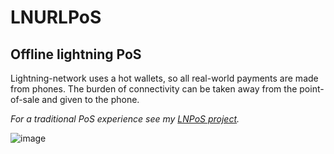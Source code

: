 # LNURLPoS
## Offline lightning PoS

Lightning-network uses a hot wallets, so all real-world payments are made from phones. The burden of connectivity can be taken away from the point-of-sale and given to the phone.

<i>For a traditional PoS experience see my <a href="https://github.com/arcbtc/LNPoS">LNPoS project</a>.</i>


![image](https://user-images.githubusercontent.com/33088785/134652952-cf5c95ac-afc2-4175-8d09-a983c3f066bc.png)
